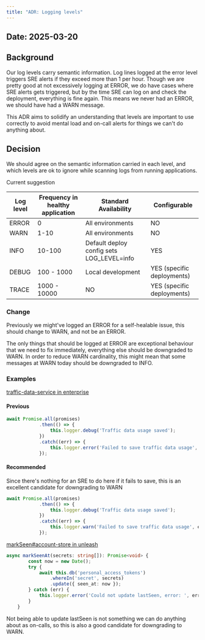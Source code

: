 ```yaml
---
title: "ADR: Logging levels"
---
```

## Date: 2025-03-20

## Background

Our log levels carry semantic information. 
Log lines logged at the error level triggers SRE alerts if they exceed more than 1 per hour. Though we are pretty good at not excessively logging at ERROR, we do have cases where SRE alerts gets triggered, but by the time SRE can log on and check the deployment, everything is fine again. This means we never had an ERROR, we should have had a WARN message.

This ADR aims to solidify an understanding that levels are important to use correctly to avoid mental load and on-call alerts for things we can't do anything about.

## Decision

We should agree on the semantic information carried in each level, and which levels are ok to ignore while scanning logs from running applications.

Current suggestion

| Log level | Frequency in healthy application | Standard Availability                     | Configurable                |  
|-----------|----------------------------------|-------------------------------------------|-----------------------------|
| ERROR     | 0                                | All environments                          | NO                          |
| WARN      | 1-10                             | All environments                          | NO                          |
| INFO      | 10-100                           | Default deploy config sets LOG_LEVEL=info | YES                         |
| DEBUG     | 100 - 1000                       | Local development                         | YES (specific deployments)  |
| TRACE     | 1000 - 10000                     | NO                                        | YES (specific deployments)  |




### Change

Previously we might've logged an ERROR for a self-healable issue, this should change to WARN, and not be an ERROR.

The only things that should be logged at ERROR are exceptional behaviour that we need to fix immediately, 
everything else should be downgraded to WARN. In order to reduce WARN cardinality, this might mean that some messages at WARN today should be downgraded to INFO.


### Examples
[traffic-data-service in enterprise](https://github.com/bricks-software/unleash-enterprise/blob/293304a5d67231d584c3fa4c28589af23fb395e3/src/traffic-data/traffic-data-usage-service.ts#L69)
#### Previous
```typescript
await Promise.all(promises)
            .then(() => {
                this.logger.debug('Traffic data usage saved');
            })
            .catch((err) => {
                this.logger.error('Failed to save traffic data usage', err);
            });
```

#### Recommended
Since there's nothing for an SRE to do here if it fails to save, this is an excellent candidate for downgrading to WARN
```typescript
await Promise.all(promises)
            .then(() => {
                this.logger.debug('Traffic data usage saved');
            })
            .catch((err) => {
                this.logger.warn('Failed to save traffic data usage', err); 
            });
```
[markSeen#account-store in unleash](https://github.com/Unleash/unleash/blob/038c10f6125c4cce200a0bf49f38c7bddada7093/src/lib/db/account-store.ts#L164)
```typescript
async markSeenAt(secrets: string[]): Promise<void> {
        const now = new Date();
        try {
            await this.db('personal_access_tokens')
                .whereIn('secret', secrets)
                .update({ seen_at: now });
        } catch (err) {
            this.logger.error('Could not update lastSeen, error: ', err);
        }
    }
```
Not being able to update lastSeen is not something we can do anything about as on-calls, so this is also a good candidate for downgrading to WARN.
